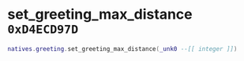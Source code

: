 # set_greeting_max_distance `0xD4ECD97D`

```lua
natives.greeting.set_greeting_max_distance(_unk0 --[[ integer ]])
```